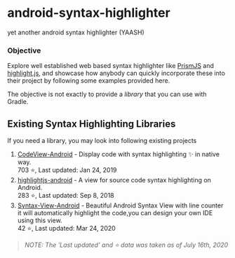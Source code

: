 # android-syntax-highlighter
yet another android syntax highlighter (YAASH)

### Objective
Explore well established web based syntax highlighter like [PrismJS](https://prismjs.com/) and [highlight.js](https://highlightjs.org/), and showcase how anybody can quickly incorporate these into their project by following some examples provided here.

The objective is not exactly to provide a _library_ that you can use with Gradle.


## Existing Syntax Highlighting Libraries

If you need a library, you may look into following existing projects 

1. [CodeView-Android](https://github.com/kbiakov/CodeView-Android) - Display code with syntax highlighting ✨ in native way.  
703 :star:, Last updated: Jan 24, 2019
1. [highlightjs-android](https://github.com/PDDStudio/highlightjs-android) - A view for source code syntax highlighting on Android.  
 283 :star:, Last updated: Sep 8, 2018
1. [Syntax-View-Android](https://github.com/Badranh/Syntax-View-Android) - Beautiful Android Syntax View with line counter it will automatically highlight the code,you can design your own IDE using this view.  
42 :star:, Last updated: Mar 24, 2020

> _NOTE: The 'Last updated' and :star: data was taken as of July 16th, 2020_
